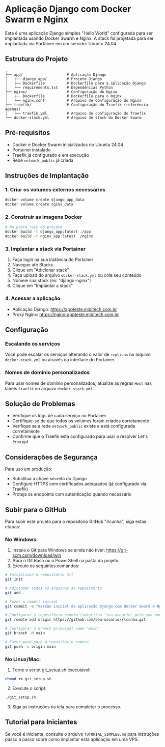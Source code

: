 # Aplicação Django com Docker Swarm e Nginx

Esta é uma aplicação Django simples "Hello World" configurada para ser implantada usando Docker Swarm e Nginx. A stack foi projetada para ser implantada via Portainer em um servidor Ubuntu 24.04.

## Estrutura do Projeto

```
.
├── app/                    # Aplicação Django
│   ├── django_app/         # Projeto Django
│   ├── Dockerfile          # Dockerfile para a aplicação Django
│   └── requirements.txt    # Dependências Python
├── nginx/                  # Configuração do Nginx
│   ├── Dockerfile          # Dockerfile para o Nginx
│   └── nginx.conf          # Arquivo de configuração do Nginx
├── traefik/                # Configuração do Traefik (referência apenas)
│   └── traefik.yml         # Arquivo de configuração do Traefik
└── docker-stack.yml        # Arquivo de stack do Docker Swarm
```

## Pré-requisitos

- Docker e Docker Swarm inicializados no Ubuntu 24.04
- Portainer instalado
- Traefik já configurado e em execução
- Rede `network_public` já criada

## Instruções de Implantação

### 1. Criar os volumes externos necessários

```bash
docker volume create django_app_data
docker volume create nginx_data
```

### 2. Construir as imagens Docker

```bash
# Na pasta raiz do projeto
docker build -t django_app:latest ./app
docker build -t nginx_app:latest ./nginx
```

### 3. Implantar a stack via Portainer

1. Faça login na sua instância do Portainer
2. Navegue até Stacks
3. Clique em "Adicionar stack"
4. Faça upload do arquivo `docker-stack.yml` ou cole seu conteúdo
5. Nomeie sua stack (ex: "django-nginx")
6. Clique em "Implantar a stack"

### 4. Acessar a aplicação

- Aplicação Django: https://appteste.mibitech.com.br
- Proxy Nginx: https://nginx-appteste.mibitech.com.br

## Configuração

### Escalando os serviços

Você pode escalar os serviços alterando o valor de `replicas` no arquivo `docker-stack.yml` ou através da interface do Portainer.

### Nomes de domínio personalizados

Para usar nomes de domínio personalizados, atualize as regras `Host` nas labels `traefik` no arquivo `docker-stack.yml`.

## Solução de Problemas

- Verifique os logs de cada serviço no Portainer
- Certifique-se de que todos os volumes foram criados corretamente
- Verifique se a rede `network_public` existe e está configurada corretamente
- Confirme que o Traefik está configurado para usar o resolver Let's Encrypt

## Considerações de Segurança

Para uso em produção:
- Substitua a chave secreta do Django
- Configure HTTPS com certificados adequados (já configurado via Traefik)
- Proteja os endpoints com autenticação quando necessário

## Subir para o GitHub

Para subir este projeto para o repositório GitHub "rlcunha", siga estas etapas:

### No Windows:

1. Instale o Git para Windows se ainda não tiver: https://git-scm.com/download/win
2. Abra o Git Bash ou o PowerShell na pasta do projeto
3. Execute os seguintes comandos:

```bash
# Inicializar o repositório Git
git init

# Adicionar todos os arquivos ao repositório
git add .

# Fazer o commit inicial
git commit -m "Versão inicial da aplicação Django com Docker Swarm e Nginx"

# Configurar o repositório remoto (substitua 'seu-usuario' pelo seu nome de usuário do GitHub)
git remote add origin https://github.com/seu-usuario/rlcunha.git

# Configurar a branch principal como 'main'
git branch -M main

# Fazer push para o repositório remoto
git push -u origin main
```

### No Linux/Mac:

1. Torne o script git_setup.sh executável:
```bash
chmod +x git_setup.sh
```

2. Execute o script:
```bash
./git_setup.sh
```

3. Siga as instruções na tela para completar o processo.

## Tutorial para Iniciantes

Se você é iniciante, consulte o arquivo `TUTORIAL_SIMPLES.md` para instruções passo a passo sobre como implantar esta aplicação em uma VPS.
